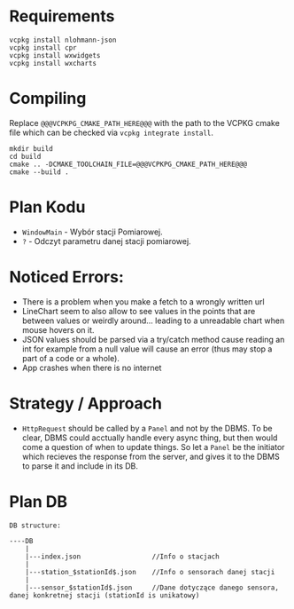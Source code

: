 
# Requirements

```
vcpkg install nlohmann-json
vcpkg install cpr
vcpkg install wxwidgets
vcpkg install wxcharts
```

# Compiling

Replace `@@@VCPKPG_CMAKE_PATH_HERE@@@` with the path to the VCPKG cmake file which can be checked via `vcpkg integrate install`.
```
mkdir build
cd build
cmake .. -DCMAKE_TOOLCHAIN_FILE=@@@VCPKPG_CMAKE_PATH_HERE@@@
cmake --build .
```

# Plan Kodu

- `WindowMain` - Wybór stacji Pomiarowej.
- `?` - Odczyt parametru danej stacji pomiarowej.

# Noticed Errors:

- There is a problem when you make a fetch to a wrongly written url
- LineChart seem to also allow to see values in the points that are between values or weirdly around... leading to a unreadable chart when mouse hovers on it.
- JSON values should be parsed via a try/catch method cause reading an int for example from a null value will cause an error (thus may stop a part of a code or a whole).
- App crashes when there is no internet

# Strategy / Approach

- `HttpRequest` should be called by a `Panel` and not by the DBMS. To be clear, DBMS could acctually handle every async thing, but then would come a question of when to update things. So let a `Panel` be the initiator which recieves the response from the server, and gives it to the DBMS to parse it and include in its DB. 


# Plan DB

```
DB structure:

----DB
    |
    |---index.json                  //Info o stacjach
    |
    |---station_$stationId$.json    //Info o sensorach danej stacji
    |
    |---sensor_$stationId$.json     //Dane dotyczące danego sensora, danej konkretnej stacji (stationId is unikatowy)
```
